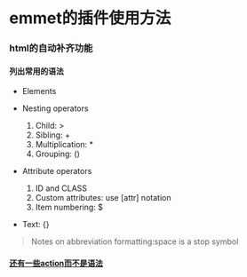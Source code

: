 # emmet的插件使用方法
### html的自动补齐功能

#### 列出常用的语法
- Elements
- Nesting operators
    1. Child: >
    2. Sibling: +
    3. Multiplication: *
    4. Grouping: ()
    
- Attribute operators
    1. ID and CLASS
    2. Custom attributes: use [attr] notation
    3. Item numbering: $
 
- Text: {}

> Notes on abbreviation formatting:space is a stop symbol

#### [还有一些action而不是语法](https://docs.emmet.io/actions/)